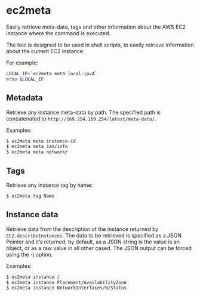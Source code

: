 # ec2meta
Easily retrieve meta-data, tags and other information about the AWS EC2 instance where the command is executed.

The tool is designed to be used in shell scripts, to easily retrieve information about the current EC2 instance.

For example:
```bash
LOCAL_IP=`ec2meta meta local-ipv4`
echo $LOCAL_IP
```

## Metadata

Retrieve any instance meta-data by path.
The specified path is concatenated to `http://169.254.169.254/latest/meta-data/`.

Examples:
```bash
$ ec2meta meta instance-id
$ ec2meta meta iam/info
$ ec2meta meta network/
```

## Tags

Retrieve any instance tag by name:
```bash
$ ec2meta tag Name
```

## Instance data

Retrieve data from the description of the instance returned by `EC2.describeInstances`.
The data to be retrieved is specified as a JSON Pointer and it’s returned, by default, as a JSON string is the value is an object, or as a raw value in all other cased. The JSON output can be forced using the -j option.

Examples:
```bash
$ ec2meta instance /
$ ec2meta instance Placement/AvailabilityZone
$ ec2meta instance NetworkInterfaces/0/Status
```
